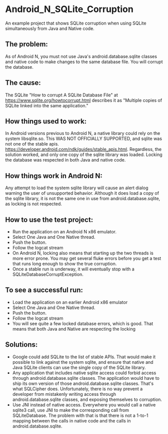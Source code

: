 # Android_N_SQLite_Corruption
An example project that shows SQLite corruption when using SQLite simultaneously from Java and Native code.


## The problem:

As of Android N, you must not use Java's android.database.sqlite classes and native code to make changes to the same database file. You will corrupt the database.


## The cause: 

The SQLite "How to corrupt A SQLite Database File" at https://www.sqlite.org/howtocorrupt.html describes it as "Multiple copies of SQLite linked into the same application." 

## How things used to work: 

In Android versions previous to Android N, a native library could rely on the system libsqlite.so. This WAS NOT OFFICIALLY SUPPORTED, and sqlite was not one of the stable apis. https://developer.android.com/ndk/guides/stable_apis.html. Regardless, the solution worked, and only one copy of the sqlite library was loaded. Locking the database was respected in both Java and native code.

## How things work in Android N: 

Any attempt to load the system sqlite library will cause an alert dialog warning the user of unsupported behavior. Although it does load a copy of the sqlite library, it is not the same one in use from android.database.sqlite, as locking is not respected.

## How to use the test project: 

* Run the application on an Android N x86 emulator. 
* Select One Java and One Native thread.
* Push the button.
* Follow the logcat stream
* On Android N, locking also means that starting up the two threads is more error prone. You may get several fluke errors before you get a test that runs long enough to show the true corruption.
* Once a stable run is underway, it will eventually stop with a SQLiteDatabaseCorruptException.

## To see a successful run:
* Load the application on an earlier Android x86 emulator
* Select One Java and One Native thread.
* Push the button.
* Follow the logcat stream
* You will see quite a few locked database errors, which is good. That means that both Java and Native are respecting the locking 


## Solutions: 

* Google could add SQLite to the list of stable APIs. That would make it possible to link against the system sqlite, and ensure that native and Java SQLite clients can use the single copy of the SQLite library.
* Any application that includes native sqlite access could forbid access through android.database.sqlite classes. The application would have to ship its own version of those android.database.sqlite classes. That's what SQLCipher does. Unfortunately, there is no way prevent a developer from mistakenly writing access through android.database.sqlite classes, and exposing themselves to corruption.
* Use JNI instead of native access. Everywhere you would call a native sqlite3 call, use JNI to make the corresponding call from SQLiteDatabase. The problem with that is that there is not a 1-to-1 mapping between the calls in native code and the calls in android.database.sqlite.




